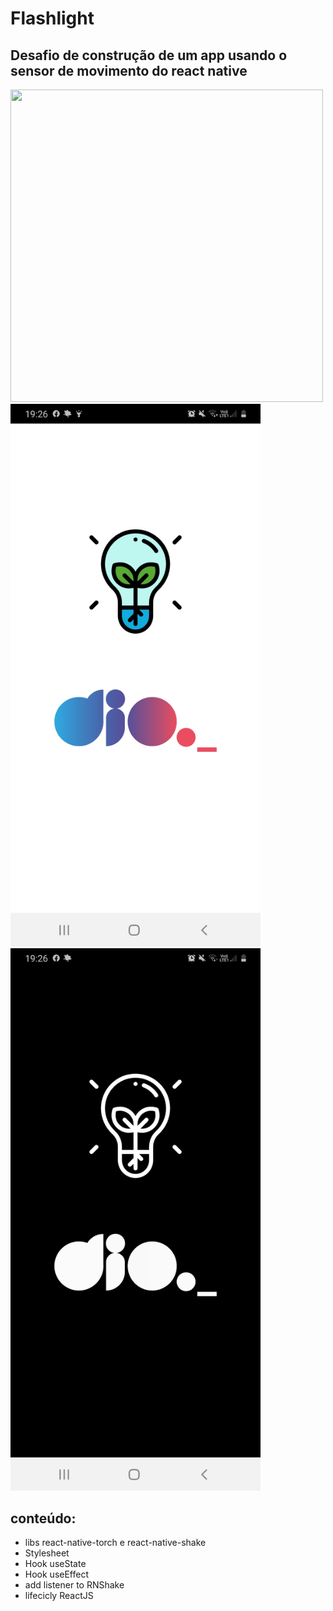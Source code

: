 # Flashlight

## Desafio de construção de um app usando o sensor de movimento do react native

 <img src="apresentacao.gif" width="500" height="500"><br>
 <img src="dioLightOn.jpeg" width="400">
 <img src="dioLightOff.jpeg" width="400">

## conteúdo:

- libs react-native-torch e react-native-shake
- Stylesheet
- Hook useState
- Hook useEffect
- add listener to RNShake
- lifecicly ReactJS

